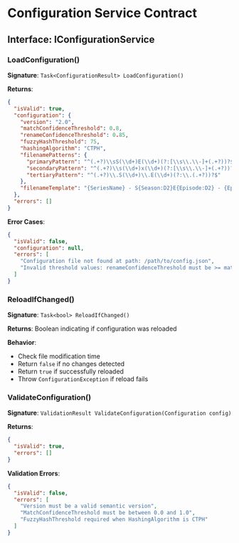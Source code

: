 # Configuration Service Contract


## Interface: IConfigurationService


### LoadConfiguration()


**Signature**: `Task<ConfigurationResult> LoadConfiguration()`

**Returns**:

```json
{
  "isValid": true,
  "configuration": {
    "version": "2.0",
    "matchConfidenceThreshold": 0.8,
    "renameConfidenceThreshold": 0.85,
    "fuzzyHashThreshold": 75,
    "hashingAlgorithm": "CTPH",
    "filenamePatterns": {
      "primaryPattern": "^(.+?)\\sS(\\d+)E(\\d+)(?:[\\s\\.\\-]+(.+?))?$",
      "secondaryPattern": "^(.+?)\\s(\\d+)x(\\d+)(?:[\\s\\.\\-]+(.+?))?$",
      "tertiaryPattern": "^(.+?)\\.S(\\d+)\\.E(\\d+)(?:\\.(.+?))?$"
    },
    "filenameTemplate": "{SeriesName} - S{Season:D2}E{Episode:D2} - {EpisodeName}{FileExtension}"
  },
  "errors": []
}
```


**Error Cases**:

```json
{
  "isValid": false,
  "configuration": null,
  "errors": [
    "Configuration file not found at path: /path/to/config.json",
    "Invalid threshold values: renameConfidenceThreshold must be >= matchConfidenceThreshold"
  ]
}
```


### ReloadIfChanged()


**Signature**: `Task<bool> ReloadIfChanged()`

**Returns**: Boolean indicating if configuration was reloaded

**Behavior**:

- Check file modification time
- Return `false` if no changes detected
- Return `true` if successfully reloaded
- Throw `ConfigurationException` if reload fails

### ValidateConfiguration()


**Signature**: `ValidationResult ValidateConfiguration(Configuration config)`

**Returns**:

```json
{
  "isValid": true,
  "errors": []
}
```


**Validation Errors**:

```json
{
  "isValid": false,
  "errors": [
    "Version must be a valid semantic version",
    "MatchConfidenceThreshold must be between 0.0 and 1.0",
    "FuzzyHashThreshold required when HashingAlgorithm is CTPH"
  ]
}
```

